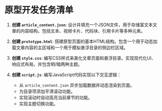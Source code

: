 # 原型开发任务清单

1.  **创建 `article_content.json`**: 设计并填充一个JSON文件，用于存储富文本文章的内容结构，包括文本、视频卡片、代码块、引用卡片等多种元素。

2.  **创建 `prototype.html`**: 搭建原型页面的基本HTML结构。包含一个用于动态加载文章内容的主区域和一个用于模拟悬浮目录的侧边栏区域。

3.  **创建 `style.css`**: 编写CSS样式来美化文章页面和悬浮目录。实现现代化UI、响应式布局，并包含明/暗两种主题。

4.  **创建 `script.js`**: 编写JavaScript代码实现以下交互逻辑：
    -   从 `article_content.json` 异步加载数据并动态渲染到页面。
    -   为目录项添加平滑滚动功能。
    -   实现滚动时自动高亮当前章节的功能。
    -   实现主题切换功能。
